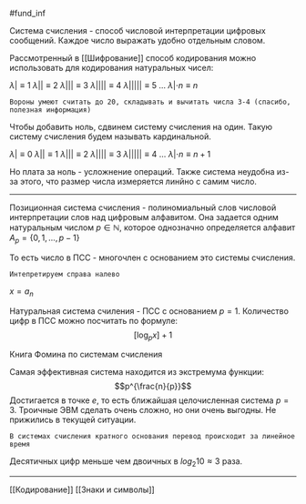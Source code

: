 #fund_inf 

Система счисления - способ числовой интерпретации цифровых сообщений. Каждое число выражать удобно отдельным словом. 

Рассмотренный в [[Шифрование]] способ кодирования можно использовать для кодирования натуральных чисел:

$\lambda | \equiv 1$ 
$\lambda || \equiv 2$
$\lambda ||| \equiv 3$
$\lambda |||| \equiv 4$
$\lambda ||||| \equiv 5$
$\dots$
$\lambda | \cdot n \equiv n$

	Вороны умеют считать до 20, складывать и вычитать числа 3-4 (спасибо, полезная информация)

Чтобы добавить ноль, сдвинем систему счисления на один. Такую систему счисления будем называть кардинальной.

$\lambda | \equiv 0$
$\lambda || \equiv 1$
$\lambda ||| \equiv 2$
$\lambda |||| \equiv 3$
$\lambda ||||| \equiv 4$
$\dots$
$\lambda | \cdot n \equiv n +1$

Но плата за ноль - усложнение операций. 
Также система неудобна из-за этого, что размер числа измеряется линйно с самим число.

---

Позиционная система счисления - полиномиальный слов числовой интерпретации слов над цифровым алфавитом.
Она задается одним натуральным числом $p \in \mathbb{N}$, которое однозначно определяется алфавит $A_p =\{0, 1, \dots, p - 1\}$ 

То есть число в ПСС - многочлен с основанием это системы счисления.

	Интепретируем справа налево

$x = {a_n}$

Натуральная система счиления - ПСС с основанием $p= 1$.
Количество цифр в ПСС можно посчитать по формуле:
$$[\log_p{x}] +1 $$

Книга Фомина по системам счисления

Самая эффективная система находится из экстремума функции: $$p^{\frac{n}{p}}$$
Достигается в точке $e$, то есть ближайшая целочисленная система $p = 3$.
Троичные ЭВМ сделать очень сложно, но они очень выгодны. Не прижились в текущей ситуации.

	В системах счисления кратного основания перевод происходит за линейное время
	
Десятичных цифр меньше чем двоичных в $log_2{10} \approx 3$  раза. 

---
[[Кодирование]] [[Знаки и символы]]